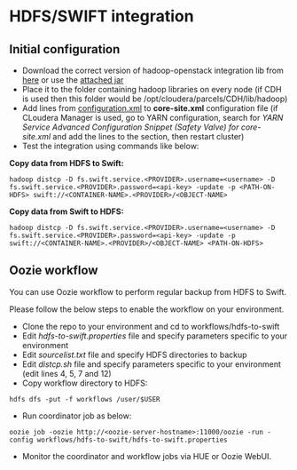 # HDFS/SWIFT integration

## Initial configuration

* Download the correct version of hadoop-openstack integration lib from [here](http://grepcode.com/project/repository.cloudera.com/content/repositories/releases/org.apache.hadoop/hadoop-openstack/) or use the [attached jar](hadoop-openstack-2.6.0-cdh5.5.1.jar)
* Place it to the folder containing hadoop libraries on every node (if CDH is used then this folder would be /opt/cloudera/parcels/CDH/lib/hadoop)
* Add lines from [configuration.xml](configuration.xml) to **core-site.xml** configuration file (if CLoudera Manager is used, go to YARN configuration, search for _YARN Service Advanced Configuration Snippet (Safety Valve) for core-site.xml_ and add the lines to the section, then restart cluster)
* Test the integration using commands like below:

**Copy data from HDFS to Swift:**

```
hadoop distcp -D fs.swift.service.<PROVIDER>.username=<username> -D fs.swift.service.<PROVIDER>.password=<api-key> -update -p <PATH-ON-HDFS> swift://<CONTAINER-NAME>.<PROVIDER>/<OBJECT-NAME>
```

**Copy data from Swift to HDFS:**

```
hadoop distcp -D fs.swift.service.<PROVIDER>.username=<username> -D fs.swift.service.<PROVIDER>.password=<api-key> -update -p swift://<CONTAINER-NAME>.<PROVIDER>/<OBJECT-NAME> <PATH-ON-HDFS> 
```

## Oozie workflow

You can use Oozie workflow to perform regular backup from HDFS to Swift. 

Please follow the below steps to enable the workflow on your environment.

* Clone the repo to your environment and cd to workflows/hdfs-to-swift
* Edit _hdfs-to-swift.properties_ file and specify parameters specific to your environment
* Edit _sourcelist.txt_ file and specify HDFS directories to backup
* Edit _distcp.sh_ file and specify parameters specific to your environment (edit lines 4, 5, 7 and 12)
* Copy workflow directory to HDFS:

```
hdfs dfs -put -f workflows /user/$USER
```

* Run coordinator job as below:

```
oozie job -oozie http://<oozie-server-hostname>:11000/oozie -run -config workflows/hdfs-to-swift/hdfs-to-swift.properties
```

* Monitor the coordinator and workflow jobs via HUE or Oozie WebUI.

